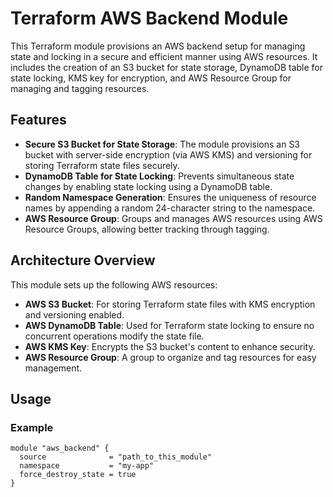 # Terraform AWS Backend Module

This Terraform module provisions an AWS backend setup for managing state and locking in a secure and efficient manner using AWS resources. It includes the creation of an S3 bucket for state storage, DynamoDB table for state locking, KMS key for encryption, and AWS Resource Group for managing and tagging resources.

## Features

- **Secure S3 Bucket for State Storage**: The module provisions an S3 bucket with server-side encryption (via AWS KMS) and versioning for storing Terraform state files securely.
- **DynamoDB Table for State Locking**: Prevents simultaneous state changes by enabling state locking using a DynamoDB table.
- **Random Namespace Generation**: Ensures the uniqueness of resource names by appending a random 24-character string to the namespace.
- **AWS Resource Group**: Groups and manages AWS resources using AWS Resource Groups, allowing better tracking through tagging.

## Architecture Overview

This module sets up the following AWS resources:
- **AWS S3 Bucket**: For storing Terraform state files with KMS encryption and versioning enabled.
- **AWS DynamoDB Table**: Used for Terraform state locking to ensure no concurrent operations modify the state file.
- **AWS KMS Key**: Encrypts the S3 bucket's content to enhance security.
- **AWS Resource Group**: A group to organize and tag resources for easy management.
  
## Usage

### Example

```hcl
module "aws_backend" {
  source              = "path_to_this_module"
  namespace           = "my-app"
  force_destroy_state = true
}
